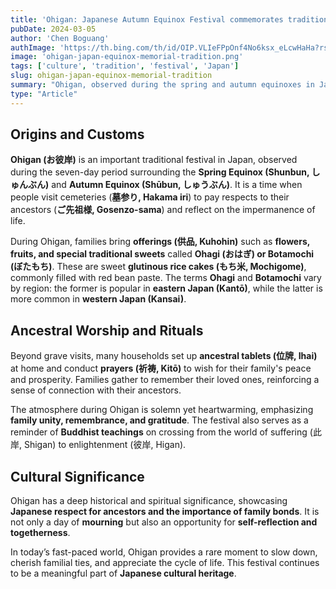 ```yaml
---
title: 'Ohigan: Japanese Autumn Equinox Festival commemorates tradition'
pubDate: 2024-03-05
author: 'Chen Boguang'
authImage: 'https://th.bing.com/th/id/OIP.VLIeFPpOnf4No6ksx_eLcwHaHa?rs=1&pid=ImgDetMain'
image: 'ohigan-japan-equinox-memorial-tradition.png'
tags: ['culture', 'tradition', 'festival', 'Japan']
slug: ohigan-japan-equinox-memorial-tradition
summary: "Ohigan, observed during the spring and autumn equinoxes in Japan, is a traditional festival dedicated to honoring ancestors and reflecting on life. This article explores its origins, customs, and cultural significance."
type: "Article"
---
```


## Origins and Customs

**Ohigan (お彼岸)** is an important traditional festival in Japan, observed during the seven-day period surrounding the **Spring Equinox (Shunbun, しゅんぶん)** and **Autumn Equinox (Shūbun, しゅうぶん)**. It is a time when people visit cemeteries (**墓参り, Hakama iri**) to pay respects to their ancestors (**ご先祖様, Gosenzo-sama**) and reflect on the impermanence of life.  

During Ohigan, families bring **offerings (供品, Kuhohin)** such as **flowers, fruits, and special traditional sweets** called **Ohagi (おはぎ) or Botamochi (ぼたもち)**. These are sweet **glutinous rice cakes (もち米, Mochigome)**, commonly filled with red bean paste. The terms **Ohagi** and **Botamochi** vary by region: the former is popular in **eastern Japan (Kantō)**, while the latter is more common in **western Japan (Kansai)**.  

## Ancestral Worship and Rituals  

Beyond grave visits, many households set up **ancestral tablets (位牌, Ihai)** at home and conduct **prayers (祈祷, Kitō)** to wish for their family's peace and prosperity. Families gather to remember their loved ones, reinforcing a sense of connection with their ancestors.  

The atmosphere during Ohigan is solemn yet heartwarming, emphasizing **family unity, remembrance, and gratitude**. The festival also serves as a reminder of **Buddhist teachings** on crossing from the world of suffering (此岸, Shigan) to enlightenment (彼岸, Higan).  

## Cultural Significance  

Ohigan has a deep historical and spiritual significance, showcasing **Japanese respect for ancestors and the importance of family bonds**. It is not only a day of **mourning** but also an opportunity for **self-reflection and togetherness**.  

In today’s fast-paced world, Ohigan provides a rare moment to slow down, cherish familial ties, and appreciate the cycle of life. This festival continues to be a meaningful part of **Japanese cultural heritage**.  
